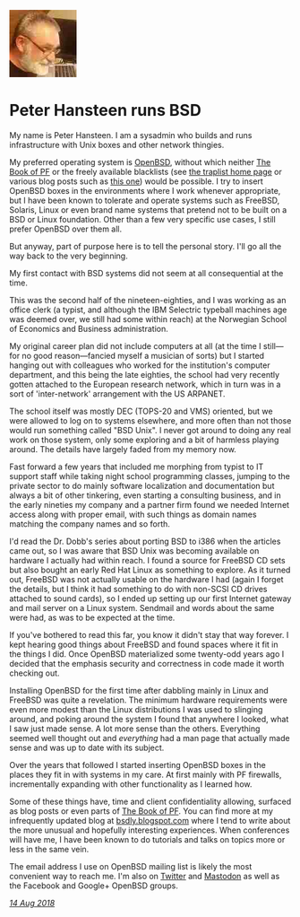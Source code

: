 <p><a href="/" alt="avatar" title="home page"><img src="pitrh.jpeg" class="avatar"></a></p>

# Peter Hansteen runs BSD

My name is Peter Hansteen. I am a sysadmin who builds and runs
infrastructure with Unix boxes and other network thingies.

My preferred operating system is [OpenBSD], without which neither
[The Book of PF] or the freely available blacklists (see [the
traplist home page] or various blog posts such as [this one]) would
be possible. I try to insert OpenBSD boxes in the environments where
I work whenever appropriate, but I have been known to tolerate and
operate systems such as FreeBSD, Solaris, Linux or even brand name
systems that pretend not to be built on a BSD or Linux foundation.
Other than a few very specific use cases, I still prefer OpenBSD
over them all.

But anyway, part of purpose here is to tell the personal story.
I'll go all the way back to the very beginning.

My first contact with BSD systems did not seem at all consequential
at the time.

This was the second half of the nineteen-eighties, and I was working
as an office clerk (a typist, and although the IBM Selectric typeball
machines age was deemed over, we still had some within reach) at
the Norwegian School of Economics and Business administration.

My original career plan did not include computers at all (at the
time I still&mdash;for no good reason&mdash;fancied myself a musician
of sorts) but I started hanging out with colleagues who worked for
the institution's computer department, and this being the late
eighties, the school had very recently gotten attached to the
European research network, which in turn was in a sort of 'inter-network'
arrangement with the US ARPANET.

The school itself was mostly DEC (TOPS-20 and VMS) oriented, but
we were allowed to log on to systems elsewhere, and more often than
not those would run something called "BSD Unix". I never got around
to doing any real work on those system, only some exploring and a
bit of harmless playing around. The details have largely faded from
my memory now.

Fast forward a few years that included me morphing from typist to
IT support staff while taking night school programming classes,
jumping to the private sector to do mainly software localization
and documentation but always a bit of other tinkering, even starting
a consulting business, and in the early nineties my company and a
partner firm found we needed Internet access along with proper
email, with such things as domain names matching the company names
and so forth.

I'd read the Dr. Dobb's series about porting BSD to i386 when the
articles came out, so I was aware that BSD Unix was becoming available
on hardware I actually had within reach. I found a source for FreeBSD
CD sets but also bought an early Red Hat Linux as something to
explore. As it turned out, FreeBSD was not actually usable on the
hardware I had (again I forget the details, but I think it had
something to do with non-SCSI CD drives attached to sound cards),
so I ended up setting up our first Internet gateway and mail server
on a Linux system. Sendmail and words about the same were had, as
was to be expected at the time.

If you've bothered to read this far, you know it didn't stay that
way forever. I kept hearing good things about FreeBSD and found
spaces where it fit in the things I did. Once OpenBSD materialized
some twenty-odd years ago I decided that the emphasis security and
correctness in code made it worth checking out.

Installing OpenBSD for the first time after dabbling mainly in Linux
and FreeBSD was quite a revelation. The minimum hardware requirements
were even more modest than the Linux distributions I was used to
slinging around, and poking around the system I found that anywhere
I looked, what I saw just made sense. A lot more sense than the
others. Everything seemed well thought out and *everything* had a
man page that actually made sense and was up to date with its
subject.

Over the years that followed I started inserting OpenBSD boxes in
the places they fit in with systems in my care. At first mainly
with PF firewalls, incrementally expanding with other functionality
as I learned how.

Some of these things have, time and client confidentiality allowing,
surfaced as blog posts or even parts of [The Book of PF]. You can
find more at my infrequently updated blog at [bsdly.blogspot.com]
where I tend to write about the more unusual and hopefully interesting
experiences. When conferences will have me, I have been known to
do tutorials and talks on topics more or less in the same vein.

The email address I use on OpenBSD mailing list is likely the most
convenient way to reach me. I'm also on [Twitter] and [Mastodon]
as well as the Facebook and Google+ OpenBSD groups.

_[14 Aug 2018](/raw/people/pitrh.md)_

[Mastodon]: https://mastodon.social/@pitrh 
[OpenBSD]: https://www.openbsd.org
[The Book of PF]: https://nostarch.com/pf3
[Twitter]: https://twitter.com/pitrh
[bsdly.blogspot.com]: https://bsdly.blogspot.com
[the traplist home page]: https://www.bsdly.net/~peter/traplist.shtml
[this one]: https://bsdly.blogspot.com/2017/04/forcing-password-gropers-through.html
